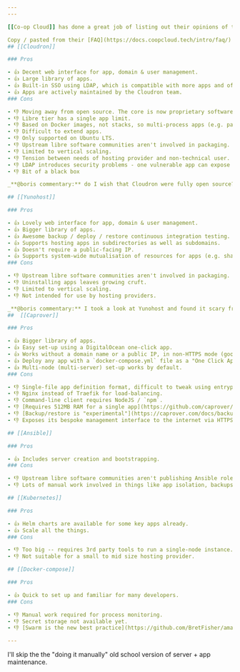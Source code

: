 ```yaml
---
---

[[Co-op Cloud]] has done a great job of listing out their opinions of the pros / cons of other server / app management software. 

Copy / pasted from their [FAQ](https://docs.coopcloud.tech/intro/faq/) so I can easily reference.
## [[Cloudron]]

### Pros

- 👍 Decent web interface for app, domain & user management.
- 👍 Large library of apps.
- 👍 Built-in SSO using LDAP, which is compatible with more apps and often has a better user interface than OAuth.
- 👍 Apps are actively maintained by the Cloudron team.
### Cons

- 👎 Moving away from open source. The core is now proprietary software.
- 👎 Libre tier has a single app limit.
- 👎 Based on Docker images, not stacks, so multi-process apps (e.g. parsoid visual editor for Mediawiki) are a non-starter.
- 👎 Difficult to extend apps.
- 👎 Only supported on Ubuntu LTS.
- 👎 Upstream libre software communities aren't involved in packaging.
- 👎 Limited to vertical scaling.
- 👎 Tension between needs of hosting provider and non-technical user.
- 👎 LDAP introduces security problems - one vulnerable app can expose a user's password for all apps.
- 👎 Bit of a black box

_**@boris commentary:** do I wish that Cloudron were fully open source? Yes. But I also like that the team has a sustainable business where they keep all of these apps packaged and updated over time! They mention the SSO model here as LDAP, but in fact it's OIDC now._

## [[Yunohost]]

### Pros

- 👍 Lovely web interface for app, domain & user management.
- 👍 Bigger library of apps.
- 👍 Awesome backup / deploy / restore continuous integration testing.
- 👍 Supports hosting apps in subdirectories as well as subdomains.
- 👍 Doesn't require a public-facing IP.
- 👍 Supports system-wide mutualisation of resources for apps (e.g. sharing databases by default)
### Cons

- 👎 Upstream libre software communities aren't involved in packaging.
- 👎 Uninstalling apps leaves growing cruft.
- 👎 Limited to vertical scaling.
- 👎 Not intended for use by hosting providers.

_**@boris commentary:** I took a look at Yunohost and found it scary from a security perspective. Packaging is a pile of bash scripts. More apps but they're mostly undermaintained_
##  [[Caprover]]

### Pros

- 👍 Bigger library of apps.
- 👍 Easy set-up using a DigitalOcean one-click app.
- 👍 Works without a domain name or a public IP, in non-HTTPS mode (good for homeservers).
- 👍 Deploy any app with a `docker-compose.yml` file as a "One Click App" via the web interface.
- 👍 Multi-node (multi-server) set-up works by default.
### Cons

- 👎 Single-file app definition format, difficult to tweak using entrypoint scripts.
- 👎 Nginx instead of Traefik for load-balancing.
- 👎 Command-line client requires NodeJS / `npm`.
- 👎 [Requires 512MB RAM for a single app](https://github.com/caprover/caprover/issues/28).
- 👎 [Backup/restore is "experimental"](https://caprover.com/docs/backup-and-restore.html), and doesn't currently help with backing up Docker volumes.
- 👎 Exposes its bespoke management interface to the internet via HTTPS by default.

## [[Ansible]]

### Pros

- 👍 Includes server creation and bootstrapping.
### Cons

- 👎 Upstream libre software communities aren't publishing Ansible roles.
- 👎 Lots of manual work involved in things like app isolation, backups, updates.

## [[Kubernetes]]

### Pros

- 👍 Helm charts are available for some key apps already.
- 👍 Scale all the things.
### Cons

- 👎 Too big -- requires 3rd party tools to run a single-node instance.
- 👎 Not suitable for a small to mid size hosting provider.

## [[Docker-compose]]

### Pros

- 👍 Quick to set up and familiar for many developers.
### Cons

- 👎 Manual work required for process monitoring.
- 👎 Secret storage not available yet.
- 👎 [Swarm is the new best practice](https://github.com/BretFisher/ama/issues/8#issuecomment-367575011).

--- 
```


I'll skip the the "doing it manually" old school version of server + app maintenance.